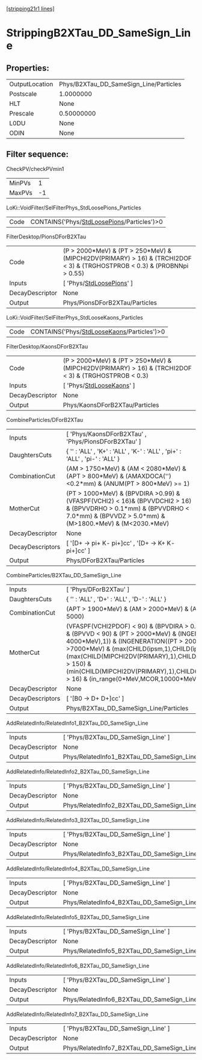 [[stripping21r1 lines]](./stripping21r1-index)

# StrippingB2XTau_DD_SameSign_Line

## Properties:

|                |                                        |
|----------------|----------------------------------------|
| OutputLocation | Phys/B2XTau_DD_SameSign_Line/Particles |
| Postscale      | 1.0000000                              |
| HLT            | None                                   |
| Prescale       | 0.50000000                             |
| L0DU           | None                                   |
| ODIN           | None                                   |

## Filter sequence:

CheckPV/checkPVmin1

|        |     |
|--------|-----|
| MinPVs | 1   |
| MaxPVs | -1  |

LoKi::VoidFilter/SelFilterPhys_StdLoosePions_Particles

|      |                                                                                              |
|------|----------------------------------------------------------------------------------------------|
| Code | CONTAINS('Phys/[StdLoosePions](./stripping21r1-commonparticles-stdloosepions)/Particles')\>0 |

FilterDesktop/PionsDForB2XTau

|                 |                                                                                                                                 |
|-----------------|---------------------------------------------------------------------------------------------------------------------------------|
| Code            | (P \> 2000\*MeV) & (PT \> 250\*MeV) & (MIPCHI2DV(PRIMARY) \> 16) & (TRCHI2DOF \< 3) & (TRGHOSTPROB \< 0.3) & (PROBNNpi \> 0.55) |
| Inputs          | [ 'Phys/[StdLoosePions](./stripping21r1-commonparticles-stdloosepions)' ]                                                     |
| DecayDescriptor | None                                                                                                                            |
| Output          | Phys/PionsDForB2XTau/Particles                                                                                                  |

LoKi::VoidFilter/SelFilterPhys_StdLooseKaons_Particles

|      |                                                                                              |
|------|----------------------------------------------------------------------------------------------|
| Code | CONTAINS('Phys/[StdLooseKaons](./stripping21r1-commonparticles-stdloosekaons)/Particles')\>0 |

FilterDesktop/KaonsDForB2XTau

|                 |                                                                                                            |
|-----------------|------------------------------------------------------------------------------------------------------------|
| Code            | (P \> 2000\*MeV) & (PT \> 250\*MeV) & (MIPCHI2DV(PRIMARY) \> 16) & (TRCHI2DOF \< 3) & (TRGHOSTPROB \< 0.3) |
| Inputs          | [ 'Phys/[StdLooseKaons](./stripping21r1-commonparticles-stdloosekaons)' ]                                |
| DecayDescriptor | None                                                                                                       |
| Output          | Phys/KaonsDForB2XTau/Particles                                                                             |

CombineParticles/DForB2XTau

|                  |                                                                                                                                                                                           |
|------------------|-------------------------------------------------------------------------------------------------------------------------------------------------------------------------------------------|
| Inputs           | [ 'Phys/KaonsDForB2XTau' , 'Phys/PionsDForB2XTau' ]                                                                                                                                     |
| DaughtersCuts    | { '' : 'ALL' , 'K+' : 'ALL' , 'K-' : 'ALL' , 'pi+' : 'ALL' , 'pi-' : 'ALL' }                                                                                                              |
| CombinationCut   | (AM \> 1750\*MeV) & (AM \< 2080\*MeV) & (APT \> 800\*MeV) & (AMAXDOCA('') \<0.2\*mm) & (ANUM(PT \> 800\*MeV) \>= 1)                                                                       |
| MotherCut        | (PT \> 1000\*MeV) & (BPVDIRA \>0.99) & (VFASPF(VCHI2) \< 16)& (BPVVDCHI2 \> 16) & (BPVVDRHO \> 0.1\*mm) & (BPVVDRHO \< 7.0\*mm) & (BPVVDZ \> 5.0\*mm) & (M\>1800.\*MeV) & (M\<2030.\*MeV) |
| DecayDescriptor  | None                                                                                                                                                                                      |
| DecayDescriptors | [ '[D+ -\> pi+ K- pi+]cc' , '[D+ -\> K+ K- pi+]cc' ]                                                                                                                                |
| Output           | Phys/DForB2XTau/Particles                                                                                                                                                                 |

CombineParticles/B2XTau_DD_SameSign_Line

|                  |                                                                                                                                                                                                                                                                                                                                                                                                                                         |
|------------------|-----------------------------------------------------------------------------------------------------------------------------------------------------------------------------------------------------------------------------------------------------------------------------------------------------------------------------------------------------------------------------------------------------------------------------------------|
| Inputs           | [ 'Phys/DForB2XTau' ]                                                                                                                                                                                                                                                                                                                                                                                                                 |
| DaughtersCuts    | { '' : 'ALL' , 'D+' : 'ALL' , 'D-' : 'ALL' }                                                                                                                                                                                                                                                                                                                                                                                            |
| CombinationCut   | (APT \> 1900\*MeV) & (AM \> 2000\*MeV) & (AM \< 7000\*MeV) & (AM \> 5000)                                                                                                                                                                                                                                                                                                                                                               |
| MotherCut        | (VFASPF(VCHI2PDOF) \< 90) & (BPVDIRA \> 0.99) & (BPVVDCHI2 \> 225) & (BPVVD \< 90) & (PT \> 2000\*MeV) & (INGENERATION((PT \> 4000\*MeV),1)) & (INGENERATION((PT \> 2000\*MeV),2)) & (sumpt \>7000\*MeV) & (max(CHILD(ipsm,1),CHILD(ipsm,2)) \> 20) & (max(CHILD(MIPCHI2DV(PRIMARY),1),CHILD(MIPCHI2DV(PRIMARY),2)) \> 150) & (min(CHILD(MIPCHI2DV(PRIMARY),1),CHILD(MIPCHI2DV(PRIMARY),2)) \> 16) & (in_range(0\*MeV,MCOR,10000\*MeV)) |
| DecayDescriptor  | None                                                                                                                                                                                                                                                                                                                                                                                                                                    |
| DecayDescriptors | [ '[B0 -\> D+ D+]cc' ]                                                                                                                                                                                                                                                                                                                                                                                                              |
| Output           | Phys/B2XTau_DD_SameSign_Line/Particles                                                                                                                                                                                                                                                                                                                                                                                                  |

AddRelatedInfo/RelatedInfo1_B2XTau_DD_SameSign_Line

|                 |                                                     |
|-----------------|-----------------------------------------------------|
| Inputs          | [ 'Phys/B2XTau_DD_SameSign_Line' ]                |
| DecayDescriptor | None                                                |
| Output          | Phys/RelatedInfo1_B2XTau_DD_SameSign_Line/Particles |

AddRelatedInfo/RelatedInfo2_B2XTau_DD_SameSign_Line

|                 |                                                     |
|-----------------|-----------------------------------------------------|
| Inputs          | [ 'Phys/B2XTau_DD_SameSign_Line' ]                |
| DecayDescriptor | None                                                |
| Output          | Phys/RelatedInfo2_B2XTau_DD_SameSign_Line/Particles |

AddRelatedInfo/RelatedInfo3_B2XTau_DD_SameSign_Line

|                 |                                                     |
|-----------------|-----------------------------------------------------|
| Inputs          | [ 'Phys/B2XTau_DD_SameSign_Line' ]                |
| DecayDescriptor | None                                                |
| Output          | Phys/RelatedInfo3_B2XTau_DD_SameSign_Line/Particles |

AddRelatedInfo/RelatedInfo4_B2XTau_DD_SameSign_Line

|                 |                                                     |
|-----------------|-----------------------------------------------------|
| Inputs          | [ 'Phys/B2XTau_DD_SameSign_Line' ]                |
| DecayDescriptor | None                                                |
| Output          | Phys/RelatedInfo4_B2XTau_DD_SameSign_Line/Particles |

AddRelatedInfo/RelatedInfo5_B2XTau_DD_SameSign_Line

|                 |                                                     |
|-----------------|-----------------------------------------------------|
| Inputs          | [ 'Phys/B2XTau_DD_SameSign_Line' ]                |
| DecayDescriptor | None                                                |
| Output          | Phys/RelatedInfo5_B2XTau_DD_SameSign_Line/Particles |

AddRelatedInfo/RelatedInfo6_B2XTau_DD_SameSign_Line

|                 |                                                     |
|-----------------|-----------------------------------------------------|
| Inputs          | [ 'Phys/B2XTau_DD_SameSign_Line' ]                |
| DecayDescriptor | None                                                |
| Output          | Phys/RelatedInfo6_B2XTau_DD_SameSign_Line/Particles |

AddRelatedInfo/RelatedInfo7_B2XTau_DD_SameSign_Line

|                 |                                                     |
|-----------------|-----------------------------------------------------|
| Inputs          | [ 'Phys/B2XTau_DD_SameSign_Line' ]                |
| DecayDescriptor | None                                                |
| Output          | Phys/RelatedInfo7_B2XTau_DD_SameSign_Line/Particles |
